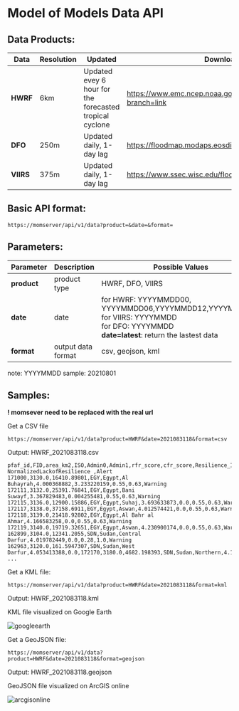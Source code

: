 # Model of Models Data API

## Data Products:
| Data | Resolution | Updated | Download Source |
| --- | --- | --- | --- |
| **HWRF** | 6km | Updated evey 6 hour for the forecasted tropical cyclone | https://www.emc.ncep.noaa.gov/gc_wmb/vxt/HWRF/about.php?branch=link|
| **DFO** | 250m | Updated daily, 1-day lag | https://floodmap.modaps.eosdis.nasa.gov/index.php |
| **VIIRS** | 375m | Updated daily, 1-day lag | https://www.ssec.wisc.edu/flood-map-demo/ftp-link |

## Basic API format:
```
https://momserver/api/v1/data?product=&date=&format=
```

## Parameters:
| Parameter | Description | Possible Values
| --- | --- | --- |
| **product** | product type | HWRF, DFO, VIIRS
| **date** | date | for HWRF: YYYYMMDD00, YYYYMMDD06,YYYYMMDD12,YYYYMMDD18<br>for VIIRS: YYYYMMDD<br>for DFO: YYYYMMDD<br>**date=latest**: return the lastest data|
| **format** | output data format | csv, geojson, kml |

note: YYYYMMDD sample: 20210801 
## Samples:
**! momsever need to be replaced with the real url**

Get a CSV file
```
https://momserver/api/v1/data?product=HWRF&date=2021083118&format=csv
```
Output: HWRF_2021083118.csv
```
pfaf_id,FID,area_km2,ISO,Admin0,Admin1,rfr_score,cfr_score,Resilience_Index, NormalizedLackofResilience ,Alert
171000,3130.0,16410.89801,EGY,Egypt,Al Buhayrah,4.000368882,3.233220159,0.55,0.63,Warning
172111,3132.0,25391.76841,EGY,Egypt,Bani Suwayf,3.367829483,0.004255481,0.55,0.63,Warning
172115,3136.0,12900.15886,EGY,Egypt,Suhaj,3.693633873,0.0,0.55,0.63,Warning
172117,3138.0,37158.6911,EGY,Egypt,Aswan,4.012574421,0.0,0.55,0.63,Warning
172118,3139.0,21418.92802,EGY,Egypt,Al Bahr al Ahmar,4.166583258,0.0,0.55,0.63,Warning
172119,3140.0,19719.32651,EGY,Egypt,Aswan,4.230900174,0.0,0.55,0.63,Warning
162899,3104.0,12341.2055,SDN,Sudan,Central Darfur,4.019782449,0.0,0.28,1.0,Warning
162963,3120.0,161.5947307,SDN,Sudan,West Darfur,4.053413388,0.0,172170,3180.0,4682.198393,SDN,Sudan,Northern,4.127484219,0.0,0.28,1.0,Warning
...
```
Get a KML file:
```
https://momserver/api/v1/data?product=HWRF&date=2021083118&format=kml
```
Output: HWRF_2021083118.kml

KML file visualized on Google Earth

![googleearth](https://user-images.githubusercontent.com/6643873/134942937-e49fdf25-7332-48e8-9a01-5ba69017847d.png)

Get a GeoJSON file:
```
https://momserver/api/v1/data?product=HWRF&date=2021083118&format=geojson
```
Output: HWRF_2021083118.geojson

GeoJSON file visualized on ArcGIS online

![arcgisonline](https://user-images.githubusercontent.com/6643873/134942995-0494c5c2-41cc-4f50-938d-26df9781db5e.png)

